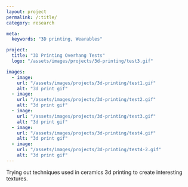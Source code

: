 ```yaml
---
layout: project
permalink: /:title/
category: research

meta:
  keywords: "3D printing, Wearables"

project:
  title: "3D Printing Overhang Tests"
  logo: "/assets/images/projects/3d-printing/test3.gif"

images:
  - image:
    url: "/assets/images/projects/3d-printing/test1.gif"
    alt: "3d print gif"
  - image:
    url: "/assets/images/projects/3d-printing/test2.gif"
    alt: "3d print gif"
  - image:
    url: "/assets/images/projects/3d-printing/test3.gif"
    alt: "3d print gif"
  - image:
    url: "/assets/images/projects/3d-printing/test4.gif"
    alt: "3d print gif"
  - image:
    url: "/assets/images/projects/3d-printing/test4-2.gif"
    alt: "3d print gif"
---
```


Trying out techniques used in ceramics 3d printing to create interesting textures.